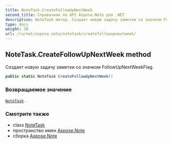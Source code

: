 ```yaml
---
title: NoteTask.CreateFollowUpNextWeek
second_title: Справочник по API Aspose.Note для .NET
description: NoteTask метод. Создает новую задачу заметки со значком FollowUpNextWeekFlag.
type: docs
weight: 20
url: /ru/net/aspose.note/notetask/createfollowupnextweek/
---
```

## NoteTask.CreateFollowUpNextWeek method

Создает новую задачу заметки со значком FollowUpNextWeekFlag.

```csharp
public static NoteTask CreateFollowUpNextWeek()
```

### Возвращаемое значение

[`NoteTask`](../) .

### Смотрите также

* class [NoteTask](../)
* пространство имен [Aspose.Note](../../notetask/)
* сборка [Aspose.Note](../../../)


